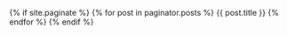 {% if site.paginate %}
	{% for post in paginator.posts %}
  {{ post.title }}
  {% endfor %}
 {% endif %}
